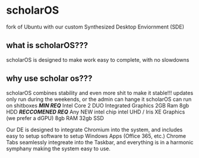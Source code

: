 # scholarOS
fork of Ubuntu with our custom Synthesized Desktop Enviornment (SDE)
## what is scholarOS???
scholarOS is designed to make work easy to complete, with no slowdowns
## why use scholar os???
scholarOS combines stability and even more shit to make it stable!!! updates only run during the weekends, or the admin can hange it
scholarOS can run on shitboxes
***MIN REQ***
Intel Core 2 DUO
Integrated Graphics
2GB Ram
8gb HDD
***RECCOMENED REQ***
Any NEW intel chip
intel UHD / Iris XE Graphics (we prefer a dGPU)
8gb RAM
32gb SSD

Our DE is designed to integrate Chromium into the system, and includes easy to setup software to setup Windows Apps (Office 365, etc.)
Chrome Tabs seamlessly integreate into the Taskbar, and everything is in a harmonic symphany making the system easy to use.
